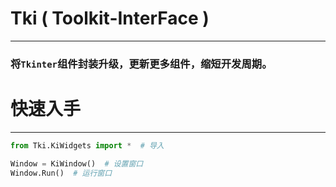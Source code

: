 # Tki ( Toolkit-InterFace ) 
___
### 将`Tkinter`组件封装升级，更新更多组件，缩短开发周期。


# 快速入手
___
```python
from Tki.KiWidgets import *  # 导入

Window = KiWindow()  # 设置窗口
Window.Run()  # 运行窗口
```